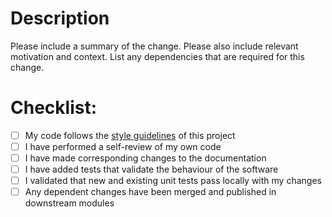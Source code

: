 # Description

Please include a summary of the change. Please also include relevant motivation and context. List any dependencies that are required for this change.

# Checklist:

- [ ] My code follows the [style guidelines](/CONTRIBUTING.md) of this project
- [ ] I have performed a self-review of my own code
- [ ] I have made corresponding changes to the documentation
- [ ] I have added tests that validate the behaviour of the software
- [ ] I validated that new and existing unit tests pass locally with my changes
- [ ] Any dependent changes have been merged and published in downstream modules
